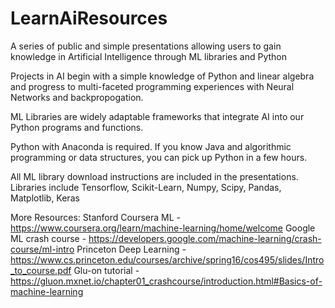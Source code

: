 # LearnAiResources
A series of public and simple presentations allowing users to gain knowledge in Artificial Intelligence through ML libraries and Python

Projects in AI begin with a simple knowledge of Python and linear algebra and progress to multi-faceted programming experiences with Neural Networks and backpropogation. 

ML Libraries are widely adaptable frameworks that integrate AI into our Python programs and functions.

Python with Anaconda is required. If you know Java and algorithmic programming or data structures, you can pick up Python in a few hours.

All ML library download instructions are included in the presentations. Libraries include Tensorflow, Scikit-Learn, Numpy, Scipy, Pandas, Matplotlib, Keras


More Resources:
Stanford Coursera ML - https://www.coursera.org/learn/machine-learning/home/welcome 
Google ML crash course - https://developers.google.com/machine-learning/crash-course/ml-intro 
Princeton Deep Learning - https://www.cs.princeton.edu/courses/archive/spring16/cos495/slides/Intro_to_course.pdf 
Glu-on tutorial - https://gluon.mxnet.io/chapter01_crashcourse/introduction.html#Basics-of-machine-learning


